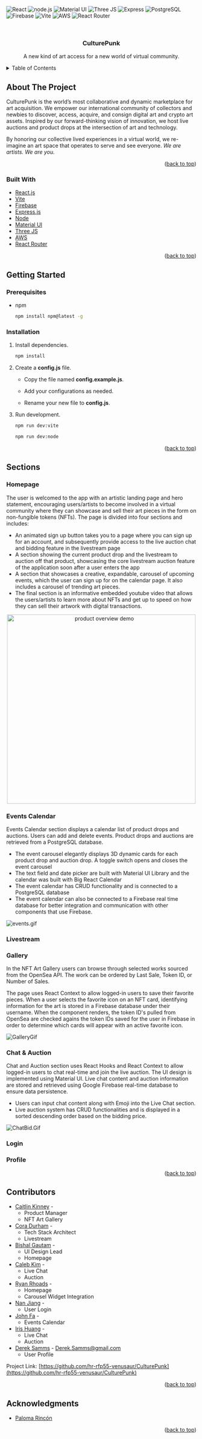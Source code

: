<div id="top"></div>

<!-- PROJECT SHIELDS -->
![React](https://img.shields.io/badge/React-20232A?style=for-the-badge&logo=react&logoColor=61DAFB)
![node.js](https://img.shields.io/badge/Node.js-339933?style=for-the-badge&logo=nodedotjs&logoColor=white)
![Material UI](https://img.shields.io/badge/Material--UI-0081CB?style=for-the-badge&logo=material-ui&logoColor=white)
![Three JS](https://img.shields.io/badge/ThreeJs-yellow?style=for-the-badge&logo=three.js&logoColor=white)
![Express](https://img.shields.io/badge/Express.js-000000?style=for-the-badge&logo=express&logoColor=white)
![PostgreSQL](https://img.shields.io/badge/PostgreSQL-316192?style=for-the-badge&logo=postgresql&logoColor=white)
![Firebase](https://img.shields.io/badge/firebase-ffca28?style=for-the-badge&logo=firebase&logoColor=black)
![Vite](https://img.shields.io/badge/Vite-B73BFE?style=for-the-badge&logo=vite&logoColor=FFD62E)
![AWS](https://img.shields.io/badge/Amazon_AWS-FF9900?style=for-the-badge&logo=amazonaws&logoColor=white)
![React Router](https://img.shields.io/badge/React_Router-CA4245?style=for-the-badge&logo=react-router&logoColor=white)

<!-- PROJECT LOGO -->
<br />
<div align="center">
  <h3 align="center">CulturePunk</h3>
  <p align="center">
    A new kind of art access for a new world of virtual community.
    <br />
  </p>
</div>

<!-- TABLE OF CONTENTS -->
<details>
  <summary>Table of Contents</summary>
  <ol>
    <li>
      <a href="#about-the-project">About The Project</a>
      <ul>
        <li><a href="#built-with">Built With</a></li>
      </ul>
    </li>
    <li>
      <a href="#getting-started">Getting Started</a>
      <ul>
        <li><a href="#prerequisites">Prerequisites</a></li>
        <li><a href="#installation">Installation</a></li>
      </ul>
    </li>
    <li><a href="#sections">Sections</a></li>
    <li><a href="#contributors">Contributors</a></li>
    <li><a href="#acknowledgments">Acknowledgments</a></li>
  </ol>
</details>

<!-- ABOUT THE PROJECT -->
## About The Project

CulturePunk is the world’s most collaborative and dynamic marketplace for art acquisition. We empower our international community of collectors and newbies to discover, access, acquire, and consign digital art and crypto art assets. Inspired by our forward-thinking vision of innovation, we host live auctions and product drops at the intersection of art and technology.

By honoring our collective lived experiences in a virtual world, we re-imagine an art space that operates to serve and see everyone. *We are artists. We are you.*

<p align="right">(<a href="#top">back to top</a>)</p>

### Built With

* [React.js](https://reactjs.org/)
* [Vite](https://vitejs.dev/)
* [Firebase](https://firebase.google.com/)
* [Express.js](https://expressjs.com/)
* [Node](https://nodejs.org/en/)
* [Material UI](https://mui.com/)
* [Three JS](https://threejs.org/)
* [AWS](https://aws.amazon.com/)
* [React Router](https://reactrouter.com/)

<p align="right">(<a href="#top">back to top</a>)</p>


<!-- GETTING STARTED -->
## Getting Started

### Prerequisites

* npm
  ```sh
  npm install npm@latest -g
  ```

### Installation

1. Install dependencies.
   ```sh
   npm install
   ```
2. Create a **config.js** file.

    * Copy the file named **config.example.js**.

    * Add your configurations as needed.

    * Rename your new file to **config.js**.

2. Run development.
   ```sh
   npm run dev:vite
   ```
   ```sh
   npm run dev:node
   ```

<p align="right">(<a href="#top">back to top</a>)</p>

<!-- SECTIONS -->
## Sections

### Homepage
The user is welcomed to the app with an artistic landing page and hero statement, encouraging users/artists to become involved in a virtual community where they can showcase and sell their art pieces in the form on non-fungible tokens (NFTs).
The page is divided into four sections and includes:

* An animated sign up button takes you to a page where you can sign up for an account, and subsequently provide access to the live auction chat and bidding feature in the livestream page
* A section showing the current product drop and the livestream to auction off that product, showcasing the core livestream auction feature of the application soon after a user enters the app
* A section that showcases a creative, expandable, carousel of upcoming events, which the user can sign up for on the calendar page. It also includes a carousel of trending art pieces. 
* The final section is an informative embedded youtube video that allows the users/artists to learn more about NFTs and get up to speed on how they can sell their artwork with digital transactions.
<p
  align="center">
  <img
    alt="product overview demo" height=500 src="demos/Homepage.gif">
</p>

### Events Calendar

Events Calendar section displays a calendar list of product drops and auctions. Users can add and delete events. Product drops and auctions are retrieved from a PostgreSQL database.

* The event carousel elegantly displays 3D dynamic cards for each product drop and auction drop. A toggle switch opens and closes the event carousel
* The text field and date picker are built with Material UI Library and the calendar was built with Big React Calendar
* The event calendar has CRUD functionality and is connected to a PostgreSQL database
* The event calendar can also be connected to a Firebase real time database for better integration and communication with other components that use Firebase.

![events.gif][events]

### Livestream

### Gallery

In the NFT Art Gallery users can browse through selected works sourced from the OpenSea API. The work can be ordered by Last Sale, Token ID, or Number of Sales.

The page uses React Context to allow logged-in users to save their favorite pieces. When a user selects the favorite icon on an NFT card, identifying information for the art is stored in a Firebase database under their username. When the component renders, the token ID's pulled from OpenSea are checked agains the token IDs saved for the user in Firebase in order to determine which cards will appear with an active favorite icon.

![GalleryGif](/images/Gallery.gif)


### Chat & Auction
Chat and Auction section uses React Hooks and React Context to allow logged-in users to chat real-time and join the live auction. The UI design is implemented using Material UI. Live chat content and auction information are stored and retrieved using Google Firebase real-time database to ensure data persistence.

* Users can input chat content along with Emoji into the Live Chat section.
* Live auction system has CRUD functionalities and is displayed in a sorted descending order based on the bidding price.

![ChatBid.Gif][chatbid]

### Login

### Profile


<p align="right">(<a href="#top">back to top</a>)</p>

<!-- CONTRIBUTORS -->
## Contributors

* [Caitlin Kinney](https://github.com/thecaitlinkinney) -
  * Product Manager
  * NFT Art Gallery
* [Cora Durham]() -
  * Tech Stack Architect
  * Livestream
* [Bishal Gautam]() -
  * UI Design Lead
  * Homepage
* [Caleb Kim]() -
  * Live Chat
  * Auction
* [Ryan Rhoads]() -
  * Homepage
  * Carousel Widget Integration
* [Nan Jiang]() -
  * User Login
* [John Fa](https://www.linkedin.com/in/johnfa/) -
  * Events Calendar
* [Iris Huang]() -
  * Live Chat
  * Auction
* [Derek Samms](https://www.linkedin.com/in/derek-samms/) - Derek.Samms@gmail.com
  * User Profile


Project Link: [https://github.com/hr-rfp55-venusaur/CulturePunk](https://github.com/hr-rfp55-venusaur/CulturePunk)

<p align="right">(<a href="#top">back to top</a>)</p>

<!-- ACKNOWLEDGMENTS -->
## Acknowledgments

* [Paloma Rincón](https://palomarincon.com/)

<p align="right">(<a href="#top">back to top</a>)</p>


<!-- MARKDOWN LINKS & IMAGES -->
<!-- https://www.markdownguide.org/basic-syntax/#reference-style-links -->
[contributors-shield]: https://img.shields.io/github/contributors/othneildrew/Best-README-Template.svg?style=for-the-badge
[contributors-url]: https://github.com/othneildrew/Best-README-Template/graphs/contributors
[forks-shield]: https://img.shields.io/github/forks/othneildrew/Best-README-Template.svg?style=for-the-badge
[forks-url]: https://github.com/othneildrew/Best-README-Template/network/members
[stars-shield]: https://img.shields.io/github/stars/othneildrew/Best-README-Template.svg?style=for-the-badge
[stars-url]: https://github.com/othneildrew/Best-README-Template/stargazers
[issues-shield]: https://img.shields.io/github/issues/othneildrew/Best-README-Template.svg?style=for-the-badge
[issues-url]: https://github.com/othneildrew/Best-README-Template/issues
[license-shield]: https://img.shields.io/github/license/othneildrew/Best-README-Template.svg?style=for-the-badge
[license-url]: https://github.com/othneildrew/Best-README-Template/blob/master/LICENSE.txt
[linkedin-shield]: https://img.shields.io/badge/-LinkedIn-black.svg?style=for-the-badge&logo=linkedin&colorB=555
[linkedin-url]: https://linkedin.com/in/othneildrew
[product-screenshot]: images/screenshot.png
[events]: images/events.gif
[chatbid]: images/ChatBid.gif

